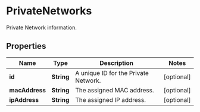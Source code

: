 

# PrivateNetworks

Private Network information.

## Properties

| Name | Type | Description | Notes |
|------------ | ------------- | ------------- | -------------|
|**id** | **String** | A unique ID for the Private Network. |  [optional] |
|**macAddress** | **String** | The assigned MAC address. |  [optional] |
|**ipAddress** | **String** | The assigned IP address. |  [optional] |



